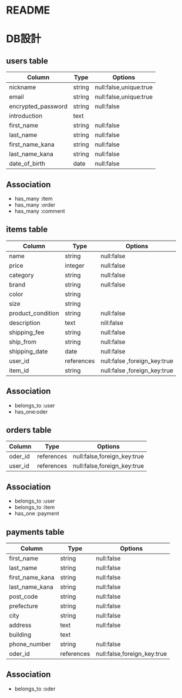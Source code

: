 # README
# DB設計

## users table

| Column             | Type       | Options                                |
| ------------------ |----------  |--------------------------------------- |
| nickname           | string     | null:false,unique:true                 |
| email              | string     | null:false,unique:true                 |
| encrypted_password | string     | null:false                             |
| introduction       | text       |                                        |
| first_name         | string     | null:false                             |
| last_name          | string     | null:false                             |
| first_name_kana    | string     | null:false                             |
| last_name_kana     | string     | null:false                             |
| date_of_birth      | date       | null:false                             |

## Association
- has_many :item
- has_many :order
- has_many :comment


## items table

| Column             | Type       | Options                                |
| ------------------ |----------  |--------------------------------------- |
| name               | string     | null:false                             |
| price              | integer    | null:false                             |
| category           | string     | null:false                             |
| brand              | string     | null:false                             |
| color              | string     |                                        |
| size               | string     |                                        |
| product_condition  | string     | null:false                             |
| description        | text       | nill:false                             |
| shipping_fee       | string     | null:false                             |
| ship_from          | string     | null:false                             |
| shipping_date      | date       | null:false                             |
| user_id            | references | null:false ,foreign_key:true           |
| item_id            | string     | null:false ,foreign_key:true           |

## Association
- belongs_to :user
- has_one:oder

## orders table

| Column             | Type       | Options                                |
| ------------------ |----------  |--------------------------------------- |
| oder_id            | references | null:false,foreign_key:true            |
| user_id            | references | null:false,foreign_key:true            |

## Association
- belongs_to :user
- belongs_to :item
- has_one :payment


## payments table

| Column             | Type       | Options                                |
| ------------------ |----------  |--------------------------------------- |
| first_name         | string     | null:false                             |
| last_name          | string     | null:false                             |
| first_name_kana    | string     | null:false                             |
| last_name_kana     | string     | null:false                             |
| post_code          | string     | null:false                             |
| prefecture         | string     | null:false                             |
| city               | string     | null:false                             |
| address            | text       | null:false                             |
| building           | text       |                                        |
| phone_number       | string     | null:false                             |
| oder_id            | references | null:false,foreign_key:true            |

## Association
- belongs_to :oder

